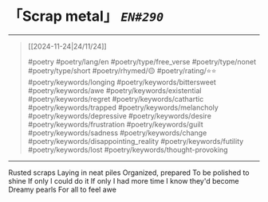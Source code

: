 # 「Scrap metal」 *`EN#290`*

---

> [[2024-11-24|24/11/24]]
> 
> #poetry 
> #poetry/lang/en 
> #poetry/type/free_verse #poetry/type/nonet #poetry/type/short 
> #poetry/rhymed/🟡 
> #poetry/rating/⭐⭐ 
> #poetry/keywords/longing #poetry/keywords/bittersweet #poetry/keywords/awe #poetry/keywords/existential #poetry/keywords/regret #poetry/keywords/cathartic #poetry/keywords/trapped #poetry/keywords/melancholy #poetry/keywords/depressive #poetry/keywords/desire #poetry/keywords/frustration #poetry/keywords/guilt #poetry/keywords/sadness #poetry/keywords/change #poetry/keywords/disappointing_reality #poetry/keywords/futility #poetry/keywords/lost #poetry/keywords/thought-provoking 

---

Rusted scraps
Laying in neat piles
Organized, prepared
To be polished to shine
If only I could do it
If only I had more time
I know they'd become
Dreamy pearls 
For all to feel awe